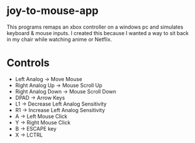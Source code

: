 # joy-to-mouse-app
This programs remaps an xbox controller on a windows pc and simulates keyboard & mouse inputs. 
I created this because I wanted a way to sit back in my chair while watching anime or Netflix.

# Controls
- Left Analog -> Move Mouse
- Right Analog Up -> Mouse Scroll Up
- Right Analog Down -> Mouse Scroll Down
- DPAD -> Arrow Keys
- L1 -> Decrease Left Analog Sensitivity
- R1 -> Increase Left Analog Sensitivity
- A -> Left Mouse Click
- Y -> Right Mouse Click
- B -> ESCAPE key
- X -> LCTRL

